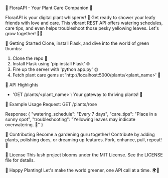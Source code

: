 🌱 FloraAPI - Your Plant Care Companion 🌿

FloraAPI is your digital plant whisperer! 🌼 Get ready to shower your leafy friends with love and care. This vibrant REST API offers watering schedules, care tips, and even helps troubleshoot those pesky yellowing leaves. Let's grow together! 🌵🌸

🚀 Getting Started
Clone, install Flask, and dive into the world of green thumbs:
1. Clone the repo 🌱
2. Install Flask using 'pip install Flask' 🌐
3. Fire up the server with 'python app.py' 🌞
4. Fetch plant care gems at 'http://localhost:5000/plants/<plant_name>' 🌼

🌿 API Highlights
- 'GET /plants/<plant_name>': Your gateway to thriving plants! 🌱

🌵 Example Usage
Request:
GET /plants/rose

Response:
{
  "watering_schedule": "Every 7 days",
  "care_tips": "Place in a sunny spot",
  "troubleshooting": "Yellowing leaves may indicate overwatering. 🚱"
}

🌺 Contributing
Become a gardening guru together! Contribute by adding plants, polishing docs, or dreaming up features. Fork, enhance, pull, repeat! 🌻

📃 License
This lush project blooms under the MIT License. See the LICENSE file for details.

🌸 Happy Planting! Let's make the world greener, one API call at a time. 🌍🌿
